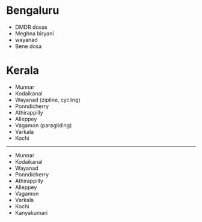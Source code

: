 # Bengaluru

- DMDR dosas
- Meghna biryani
- wayanad
- Bene dosa

# Kerala

- Munnar
- Kodaikanal
- Wayanad (zipline, cycling)
- Ponndicherry
- Athirappilly
- Alleppey
- Vagamon (paragliding)
- Varkala
- Kochi

---
- Munnar
- Kodaikanal
- Wayanad 
- Ponndicherry
- Athirappilly
- Alleppey
- Vagamon
- Varkala
- Kochi
- Kanyakumari